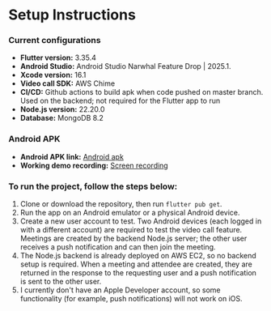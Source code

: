 # Setup Instructions

### Current configurations

- **Flutter version:** 3.35.4
- **Android Studio:** Android Studio Narwhal Feature Drop | 2025.1.
- **Xcode version:** 16.1
- **Video call SDK:** AWS Chime
- **CI/CD:** Github actions to build apk when code pushed on master branch.
  Used on the backend; not required for the Flutter app to run
- **Node.js version:** 22.20.0
- **Database:** MongoDB 8.2

### Android APK

- **Android APK link:** [Android apk](https://drive.google.com/file/d/1vSRiJBo_WjsXHTpbVTpByrnlGIzso7OV/view?usp=sharing)
- **Working demo recording:** [Screen recording](https://drive.google.com/file/d/1CGhSgga70qoPW8Qc-CSWISD5uLZZFoXk/view?usp=sharing)

### To run the project, follow the steps below:

1. Clone or download the repository, then run `flutter pub get`.
2. Run the app on an Android emulator or a physical Android device.
3. Create a new user account to test. Two Android devices (each logged in with a different account) are required to test the video call feature. Meetings are created by the backend Node.js server; the other user receives a push notification and can then join the meeting.
4. The Node.js backend is already deployed on AWS EC2, so no backend setup is required. When a meeting and attendee are created, they are returned in the response to the requesting user and a push notification is sent to the other user.
5. I currently don't have an Apple Developer account, so some functionality (for example, push notifications) will not work on iOS.
